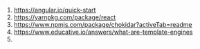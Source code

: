 1. https://angular.io/quick-start
2.   https://yarnpkg.com/package/react
3.   https://www.npmjs.com/package/chokidar?activeTab=readme
4.   https://www.educative.io/answers/what-are-template-engines
5.   
